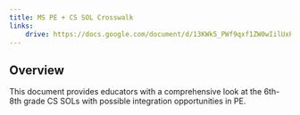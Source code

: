 ```yaml
---
title: MS PE + CS SOL Crosswalk
links:
    drive: https://docs.google.com/document/d/13KWk5_PWf9qxf1ZW0wIilUxPuFsJAOVHW-pnhYtfGcg/edit?usp=drive_link
---
```


## Overview
This document provides educators with a comprehensive look at the 6th- 8th grade CS SOLs with possible integration opportunities in PE.
